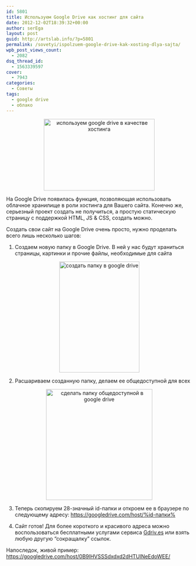 ```yaml
---
id: 5801
title: Используем Google Drive как хостинг для сайта
date: 2012-12-02T18:39:32+00:00
author: serEga
layout: post
guid: http://artslab.info/?p=5801
permalink: /sovetyi/ispolzuem-google-drive-kak-xosting-dlya-sajta/
wpb_post_views_count:
  - 2082
dsq_thread_id:
  - 1563339597
cover:
  - 7943
categories:
  - Советы
tags:
  - google drive
  - облако
---
```

<center>
  <a href="http://img.artslab.info/google_drive_kak_hosting.jpg"><img src="http://img.artslab.info/google_drive_kak_hosting-300x194.jpg" alt="используем google drive в качестве хостинга" title="google_drive_kak_hosting" width="300" height="194" class="aligncenter size-medium wp-image-5802" srcset="http://img.artslab.info/google_drive_kak_hosting-300x194.jpg 300w, http://img.artslab.info/google_drive_kak_hosting.jpg 650w" sizes="(max-width: 300px) 100vw, 300px" /></a>
</center>

На Google Drive появилась функция, позволяющая использовать облачное хранилище в роли хостинга для Вашего сайта. Конечно же, серьезный проект создать не получиться, а простую статическую страницу с поддержкой HTML, JS & CSS, создать можно.

Создать свои сайт на Google Drive очень просто, нужно проделать всего лишь несколько шагов:

<!--more-->

1. Создаем новую папку в Google Drive. В ней у нас будут храниться страницы, картинки и прочие файлы, необходимые для сайта

<center>
  <a href="http://img.artslab.info/sozdat_papku_v_drive.jpeg"><img src="http://img.artslab.info/sozdat_papku_v_drive-217x300.jpg" alt="создать папку в google drive" title="sozdat_papku_v_drive" width="217" height="300" class="aligncenter size-medium wp-image-5806" srcset="http://img.artslab.info/sozdat_papku_v_drive-217x300.jpg 217w, http://img.artslab.info/sozdat_papku_v_drive.jpeg 268w" sizes="(max-width: 217px) 100vw, 217px" /></a>
</center>

2. Расшариваем созданную папку, делаем ее общедоступной для всех

<center>
  <a href="http://img.artslab.info/rasharit_papku_google_drive.jpeg"><img src="http://img.artslab.info/rasharit_papku_google_drive-288x300.jpg" alt="сделать папку общедоступной в google drive" title="rasharit_papku_google_drive" width="288" height="300" class="aligncenter size-medium wp-image-5805" srcset="http://img.artslab.info/rasharit_papku_google_drive-288x300.jpg 288w, http://img.artslab.info/rasharit_papku_google_drive.jpeg 629w" sizes="(max-width: 288px) 100vw, 288px" /></a>
</center>

3. Теперь скопируем 28-значный id-папки и откроем ее в браузере по следующему адресу: https://googledrive.com/host/%id-папки%

4. Сайт готов! Для более короткого и красивого адреса можно воспользоваться бесплатными услугами сервиса [Gdriv.es](http://gdriv.es) или взять любую другую &#8220;сокращалку&#8221; ссылок.

<center>
</center>

Напоследок, живой пример: <https://googledrive.com/host/0B9lHVSSSdxdxd2dHTUlNeEdoWEE/>